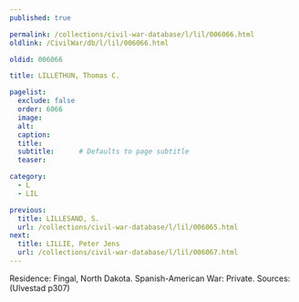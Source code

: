 ```yaml
---
published: true

permalink: /collections/civil-war-database/l/lil/006066.html
oldlink: /CivilWar/db/l/lil/006066.html

oldid: 006066

title: LILLETHUN, Thomas C.

pagelist:
  exclude: false
  order: 6066
  image: 
  alt:
  caption:
  title:
  subtitle:      # Defaults to page subtitle
  teaser:

category: 
  - L 
  - LIL

previous:
  title: LILLESAND, S.
  url: /collections/civil-war-database/l/lil/006065.html  
next:
  title: LILLIE, Peter Jens
  url: /collections/civil-war-database/l/lil/006067.html   
---
```

Residence: Fingal, North Dakota. Spanish-American War: Private. Sources: (Ulvestad p307)